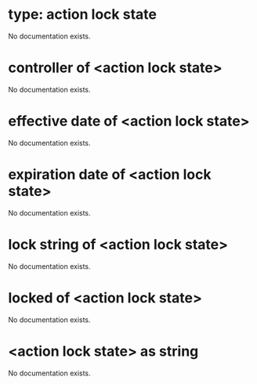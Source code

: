 # type: action lock state

No documentation exists.

# controller of &lt;action lock state&gt;

No documentation exists.

# effective date of &lt;action lock state&gt;

No documentation exists.

# expiration date of &lt;action lock state&gt;

No documentation exists.

# lock string of &lt;action lock state&gt;

No documentation exists.

# locked of &lt;action lock state&gt;

No documentation exists.

# &lt;action lock state&gt; as string

No documentation exists.
